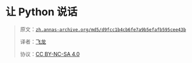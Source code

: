 # 让 Python 说话

> 原文：[`zh.annas-archive.org/md5/d9fcc1b4cb6fe7a9b5efafb595cee43b`](https://zh.annas-archive.org/md5/d9fcc1b4cb6fe7a9b5efafb595cee43b)
>
> 译者：[飞龙](https://github.com/wizardforcel)
>
> 协议：[CC BY-NC-SA 4.0](http://creativecommons.org/licenses/by-nc-sa/4.0/)